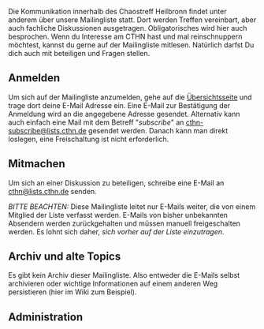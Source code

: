 Die Kommunikation innerhalb des Chaostreff Heilbronn findet unter anderem über unsere Mailingliste statt. Dort werden Treffen vereinbart, aber auch fachliche Diskussionen ausgetragen. Obligatorisches wird hier auch besprochen. Wenn du Interesse am CTHN hast und mal reinschnuppern möchtest, kannst du gerne auf der Mailingliste mitlesen. Natürlich darfst Du dich auch mit beteiligen und Fragen stellen.


## Anmelden
Um sich auf der Mailingliste anzumelden, gehe auf die [Übersichtsseite](https://lists.schokokeks.org/mailman/listinfo.cgi/cthn) und trage dort deine E-Mail Adresse ein. Eine E-Mail zur Bestätigung der Anmeldung wird an die angegebene Adresse gesendet. Alternativ kann auch einfach eine Mail mit dem Betreff "*subscribe*" an [cthn-subscribe@lists.cthn.de](Mailto:cthn-subscribe@lists.cthn.de) gesendet werden. Danach kann man direkt loslegen, eine Freischaltung ist nicht erforderlich.


## Mitmachen

Um sich an einer Diskussion zu beteiligen, schreibe eine E-Mail an [cthn@lists.cthn.de](Mailto:cthn@lists.cthn.de) senden.


*BITTE BEACHTEN:* Diese Mailingliste leitet nur E-Mails weiter, die von einem Mitglied der Liste verfasst werden. E-Mails von bisher unbekannten Absendern werden zurückgehalten und müssen manuell freigeschalten werden. Es lohnt sich daher, *sich vorher auf der Liste einzutragen*.


## Archiv und alte Topics

Es gibt kein Archiv dieser Mailingliste. Also entweder die E-Mails selbst archivieren oder wichtige Informationen auf einem anderen Weg persistieren (hier im Wiki zum Beispiel).


## Administration
